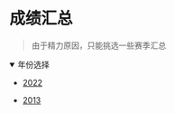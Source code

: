 # 成绩汇总

> 由于精力原因，只能挑选一些赛季汇总

<details open>
<summary>年份选择</summary>

- [2022](./Results/2022.md)

- [2013](./Results/2013.md)

</details>

